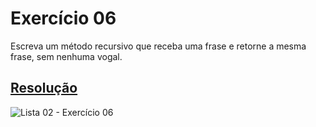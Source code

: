 # Exercício 06

Escreva um método recursivo que receba uma frase e retorne a mesma frase, sem nenhuma vogal. 

## <a href="/codigo\Lista 02\Exercício 06\Program.cs">Resolução</a>

![Lista 02 - Exercício 06](/relatorio/img/Lista%2002%20-%20Exerc%C3%ADcio%2006.png)